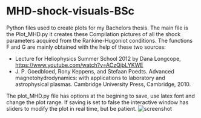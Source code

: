 # MHD-shock-visuals-BSc
Python files used to create plots for my Bachelors thesis. 
The main file is the Plot_MHD.py it creates these Compilation pictures of all the shock parameters acquired from the Rankine-Hugoniot conditions. The functions F and G are mainly obtained with the help of these two sources: 
- Lecture for Heliophysics Summer School 2012 by Dana Longcope, https://www.youtube.com/watch?v=ACzQjbLYKWE
- J. P. Goedbloed, Rony Keppens, and Stefaan Poedts. Advanced magnetohydrodynamics: with applications to laboratory and astrophysical plasmas. Cambridge University Press, Cambridge, 2010.

The plot_MHD.py file has options at the begining to save, use latex font and change the plot range. If saving is set to false the interactive window has sliders to modify the plot in real time, but be patient.
![screenshot](Compliation.png)

